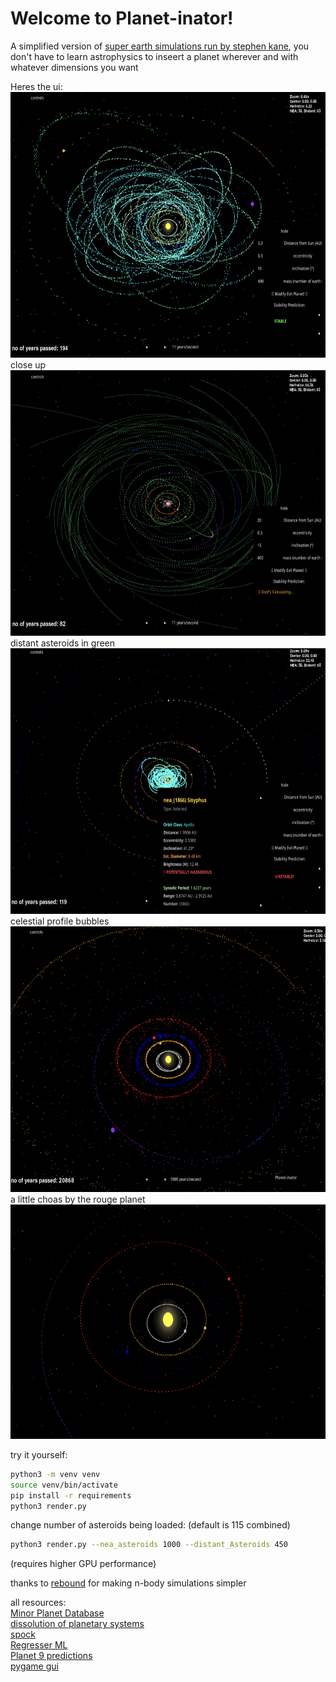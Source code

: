 <!--<img src = moments/year_t_42161_0.png width="400" height="400">-->
# Welcome to Planet-inator!

A simplified version of [super earth simulations run by stephen kane](https://manyworlds.space/2023/03/13/what-would-happen-if-our-solar-system-had-a-super-earth-like-many-others-chaos/), you don't have to learn astrophysics to inseert a planet wherever and with whatever dimensions you want



Heres the ui: <br>
<img src = moments/closeup-stable.png width="650" height="425"><br>
close up<br>
<img src = moments/far-calculating.png width="650" height="425"><br>
distant asteroids in green<br>
<img src = moments/sisyphus.png width="650" height="425"><br>
celestial profile bubbles<br>
<img src = moments/ui.png width="650" height="425"><br>
a little choas by the rouge planet<br>
<img src = moments/finish.png width="650" height="375"><br>

try it yourself:

```bash
python3 -m venv venv
source venv/bin/activate
pip install -r requirements
python3 render.py
```
change number of asteroids being loaded: (default is 115 combined)
```bash
python3 render.py --nea_asteroids 1000 --distant_Asteroids 450
```
(requires higher GPU performance)




thanks to [rebound](https://rebound.readthedocs.io/en/latest/) for making n-body simulations simpler


all resources: <br>
[Minor Planet Database](https://www.minorplanetcenter.net/mpcops/documentation/) <br>
[dissolution of planetary systems](https://arxiv.org/abs/2101.04117) <br>
[spock](https://arxiv.org/abs/2007.06521) <br>
[Regresser ML](https://arxiv.org/abs/2408.08873) <br>
[Planet 9 predictions](https://arxiv.org/abs/1902.10103) <br>
[pygame gui](https://github.com/MyreMylar/pygame_gui) <br>
